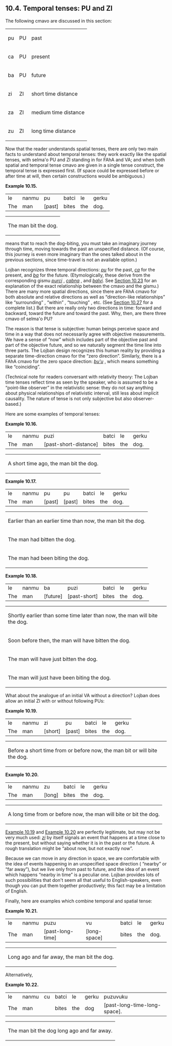 <a id="section-temporal-tenses"></a>10.4. <a id="c10s4"></a>Temporal tenses: PU and ZI
--------------------------------------------------------------------------------------

The following cmavo are discussed in this section:

<table class="cmavo-list"><colgroup></colgroup><tbody><tr class="cmavo-entry"><td class="cmavo"><p class="cmavo">pu</p></td><td class="selmaho"><p class="selmaho">PU</p></td><td class="description"><p class="description">past</p></td></tr><tr class="cmavo-entry"><td class="cmavo"><p class="cmavo">ca</p></td><td class="selmaho"><p class="selmaho">PU</p></td><td class="description"><p class="description">present</p></td></tr><tr class="cmavo-entry"><td class="cmavo"><p class="cmavo">ba</p></td><td class="selmaho"><p class="selmaho">PU</p></td><td class="description"><p class="description">future</p></td></tr><tr class="cmavo-entry"><td class="cmavo"><p class="cmavo">zi</p></td><td class="selmaho"><p class="selmaho">ZI</p></td><td class="description"><p class="description">short time distance</p></td></tr><tr class="cmavo-entry"><td class="cmavo"><p class="cmavo">za</p></td><td class="selmaho"><p class="selmaho">ZI</p></td><td class="description"><p class="description">medium time distance</p></td></tr><tr class="cmavo-entry"><td class="cmavo"><p class="cmavo">zu</p></td><td class="selmaho"><p class="selmaho">ZI</p></td><td class="description"><p class="description">long time distance</p></td></tr></tbody></table>

<a id="id-1.11.6.4.1" class="indexterm"></a><a id="id-1.11.6.4.2" class="indexterm"></a><a id="id-1.11.6.4.3" class="indexterm"></a><a id="id-1.11.6.4.4" class="indexterm"></a><a id="id-1.11.6.4.5" class="indexterm"></a><a id="id-1.11.6.4.6" class="indexterm"></a><a id="id-1.11.6.4.7" class="indexterm"></a>Now that the reader understands spatial tenses, there are only two main facts to understand about temporal tenses: they work exactly like the spatial tenses, with selma'o PU and ZI standing in for FAhA and VA; and when both spatial and temporal tense cmavo are given in a single tense construct, the temporal tense is expressed first. (If space could be expressed before or after time at will, then certain constructions would be ambiguous.)

<div class="interlinear-gloss-example example">
<a id="example-random-id-ameb"></a>

**Example 10.15. <a id="c10e4d1"></a>** 

<table class="interlinear-gloss"><colgroup></colgroup><tbody><tr class="jbo"><td>le</td><td>nanmu</td><td>pu</td><td>batci</td><td>le</td><td>gerku</td></tr><tr class="gloss"><td>The</td><td>man</td><td>[past]</td><td>bites</td><td>the</td><td>dog.</td></tr></tbody></table>

<table class="interlinear-gloss"><tbody><tr class="para"><td colspan="12321"><p class="natlang">The man bit the dog.</p></td></tr></tbody></table>

</div>  

means that to reach the dog-biting, you must take an imaginary journey through time, moving towards the past an unspecified distance. (Of course, this journey is even more imaginary than the ones talked about in the previous sections, since time-travel is not an available option.)

<a id="id-1.11.6.7.1" class="indexterm"></a><a id="id-1.11.6.7.2" class="indexterm"></a>Lojban recognizes three temporal directions: _<a id="id-1.11.6.7.3.1" class="indexterm"></a>[_pu_](../go01#valsi-pu)_ for the past, _<a id="id-1.11.6.7.4.1" class="indexterm"></a>[_ca_](../go01#valsi-ca)_ for the present, and _<a id="id-1.11.6.7.5.1" class="indexterm"></a>[_ba_](../go01#valsi-ba)_ for the future. (Etymologically, these derive from the corresponding gismu _<a id="id-1.11.6.7.6.1" class="indexterm"></a>[_purci_](../go01#valsi-purci)_ , _<a id="id-1.11.6.7.7.1" class="indexterm"></a>[_cabna_](../go01#valsi-cabna)_ , and _<a id="id-1.11.6.7.8.1" class="indexterm"></a>[_balvi_](../go01#valsi-balvi)_. See [Section 10.23](../section-tenses-vs-modals) for an explanation of the exact relationship between the cmavo and the gismu.) There are many more spatial directions, since there are FAhA cmavo for both absolute and relative directions as well as “direction-like relationships” like “surrounding” , “within” , “touching” , etc. (See [Section 10.27](../section-tense-selmaho-summary) for a complete list.) But there are really only two directions in time: forward and backward, toward the future and toward the past. Why, then, are there three cmavo of selma'o PU?

<a id="id-1.11.6.8.1" class="indexterm"></a><a id="id-1.11.6.8.2" class="indexterm"></a><a id="id-1.11.6.8.3" class="indexterm"></a><a id="id-1.11.6.8.4" class="indexterm"></a>The reason is that tense is subjective: human beings perceive space and time in a way that does not necessarily agree with objective measurements. We have a sense of “now” which includes part of the objective past and part of the objective future, and so we naturally segment the time line into three parts. The Lojban design recognizes this human reality by providing a separate time-direction cmavo for the “zero direction”. Similarly, there is a FAhA cmavo for the zero space direction: _<a id="id-1.11.6.8.7.1" class="indexterm"></a>[_bu'u_](../go01#valsi-buhu)_ , which means something like “coinciding”.

<a id="id-1.11.6.9.1" class="indexterm"></a><a id="id-1.11.6.9.2" class="indexterm"></a>(Technical note for readers conversant with relativity theory: The Lojban time tenses reflect time as seen by the speaker, who is assumed to be a “point-like observer” in the relativistic sense: they do not say anything about physical relationships of relativistic interval, still less about implicit causality. The nature of tense is not only subjective but also observer-based.)

Here are some examples of temporal tenses:

<div class="interlinear-gloss-example example">
<a id="example-random-id-qDsX"></a>

**Example 10.16. <a id="c10e4d2"></a>** 

<table class="interlinear-gloss"><colgroup></colgroup><tbody><tr class="jbo"><td>le</td><td>nanmu</td><td>puzi</td><td>batci</td><td>le</td><td>gerku</td></tr><tr class="gloss"><td>The</td><td>man</td><td>[past-short-distance]</td><td>bites</td><td>the</td><td>dog.</td></tr></tbody></table>

<table class="interlinear-gloss"><tbody><tr class="para"><td colspan="12321"><p class="natlang">A short time ago, the man bit the dog.</p></td></tr></tbody></table>

</div>  
<div class="interlinear-gloss-example example">
<a id="example-random-id-qDt1"></a>

**Example 10.17. <a id="c10e4d3"></a>** 

<table class="interlinear-gloss"><colgroup></colgroup><tbody><tr class="jbo"><td>le</td><td>nanmu</td><td>pu</td><td>pu</td><td>batci</td><td>le</td><td>gerku</td></tr><tr class="gloss"><td>The</td><td>man</td><td>[past]</td><td>[past]</td><td>bites</td><td>the</td><td>dog.</td></tr></tbody></table>

<table class="interlinear-gloss"><tbody><tr class="para"><td colspan="12321"><p class="natlang">Earlier than an earlier time than now, the man bit the dog.</p></td></tr><tr class="para"><td colspan="12321"><p class="natlang">The man had bitten the dog.</p></td></tr><tr class="para"><td colspan="12321"><p class="natlang">The man had been biting the dog.</p></td></tr></tbody></table>

</div>  
<div class="interlinear-gloss-example example">
<a id="example-random-id-qDtg"></a>

**Example 10.18. <a id="c10e4d4"></a>** 

<table class="interlinear-gloss"><colgroup></colgroup><tbody><tr class="jbo"><td>le</td><td>nanmu</td><td>ba</td><td>puzi</td><td>batci</td><td>le</td><td>gerku</td></tr><tr class="gloss"><td>The</td><td>man</td><td>[future]</td><td>[past-short]</td><td>bites</td><td>the</td><td>dog.</td></tr></tbody></table>

<table class="interlinear-gloss"><tbody><tr class="para"><td colspan="12321"><p class="natlang">Shortly earlier than some time later than now, the man will bite the dog.</p></td></tr><tr class="para"><td colspan="12321"><p class="natlang">Soon before then, the man will have bitten the dog.</p></td></tr><tr class="para"><td colspan="12321"><p class="natlang">The man will have just bitten the dog.</p></td></tr><tr class="para"><td colspan="12321"><p class="natlang">The man will just have been biting the dog.</p></td></tr></tbody></table>

</div>  

<a id="id-1.11.6.14.1" class="indexterm"></a>What about the analogue of an initial VA without a direction? Lojban does allow an initial ZI with or without following PUs:

<div class="interlinear-gloss-example example">
<a id="example-random-id-qDu0"></a>

**Example 10.19. <a id="c10e4d5"></a><a id="id-1.11.6.15.1.2" class="indexterm"></a>** 

<table class="interlinear-gloss"><colgroup></colgroup><tbody><tr class="jbo"><td>le</td><td>nanmu</td><td>zi</td><td>pu</td><td>batci</td><td>le</td><td>gerku</td></tr><tr class="gloss"><td>The</td><td>man</td><td>[short]</td><td>[past]</td><td>bites</td><td>the</td><td>dog.</td></tr></tbody></table>

<table class="interlinear-gloss"><tbody><tr class="para"><td colspan="12321"><p class="natlang">Before a short time from or before now, the man bit or will bite the dog.</p></td></tr></tbody></table>

</div>  
<div class="interlinear-gloss-example example">
<a id="example-random-id-qDw0"></a>

**Example 10.20. <a id="c10e4d6"></a>** 

<table class="interlinear-gloss"><colgroup></colgroup><tbody><tr class="jbo"><td>le</td><td>nanmu</td><td>zu</td><td>batci</td><td>le</td><td>gerku</td></tr><tr class="gloss"><td>The</td><td>man</td><td>[long]</td><td>bites</td><td>the</td><td>dog.</td></tr></tbody></table>

<table class="interlinear-gloss"><tbody><tr class="para"><td colspan="12321"><p class="natlang">A long time from or before now, the man will bite or bit the dog.</p></td></tr></tbody></table>

</div>  

<a id="id-1.11.6.17.1" class="indexterm"></a>[Example 10.19](../section-temporal-tenses#example-random-id-qDu0) and [Example 10.20](../section-temporal-tenses#example-random-id-qDw0) are perfectly legitimate, but may not be very much used: _<a id="id-1.11.6.17.4.1" class="indexterm"></a>[_zi_](../go01#valsi-zi)_ by itself signals an event that happens at a time close to the present, but without saying whether it is in the past or the future. A rough translation might be “about now, but not exactly now”.

Because we can move in any direction in space, we are comfortable with the idea of events happening in an unspecified space direction ( “nearby” or “far away”), but we live only from past to future, and the idea of an event which happens “nearby in time” is a peculiar one. Lojban provides lots of such possibilities that don't seem all that useful to English-speakers, even though you can put them together productively; this fact may be a limitation of English.

<a id="id-1.11.6.19.1" class="indexterm"></a>Finally, here are examples which combine temporal and spatial tense:

<div class="interlinear-gloss-example example">
<a id="example-random-id-vtUw"></a>

**Example 10.21. <a id="c10e4d7"></a><a id="id-1.11.6.20.1.2" class="indexterm"></a>** 

<table class="interlinear-gloss"><colgroup></colgroup><tbody><tr class="jbo"><td>le</td><td>nanmu</td><td>puzu</td><td>vu</td><td>batci</td><td>le</td><td>gerku</td></tr><tr class="gloss"><td>The</td><td>man</td><td>[past-long-time]</td><td>[long-space]</td><td>bites</td><td>the</td><td>dog.</td></tr></tbody></table>

<table class="interlinear-gloss"><tbody><tr class="para"><td colspan="12321"><p class="natlang">Long ago and far away, the man bit the dog.</p></td></tr></tbody></table>

</div>  

Alternatively,

<div class="interlinear-gloss-example example">
<a id="example-random-id-Jsw5"></a>

**Example 10.22. <a id="c10e4d8"></a>** 

<table class="interlinear-gloss"><colgroup></colgroup><tbody><tr class="jbo"><td>le</td><td>nanmu</td><td>cu</td><td>batci</td><td>le</td><td>gerku</td><td>puzuvuku</td></tr><tr class="gloss"><td>The</td><td>man</td><td>&nbsp;</td><td>bites</td><td>the</td><td>dog</td><td>[past-long-time-long-space].</td></tr></tbody></table>

<table class="interlinear-gloss"><tbody><tr class="para"><td colspan="12321"><p class="natlang">The man bit the dog long ago and far away.</p></td></tr></tbody></table>

</div>